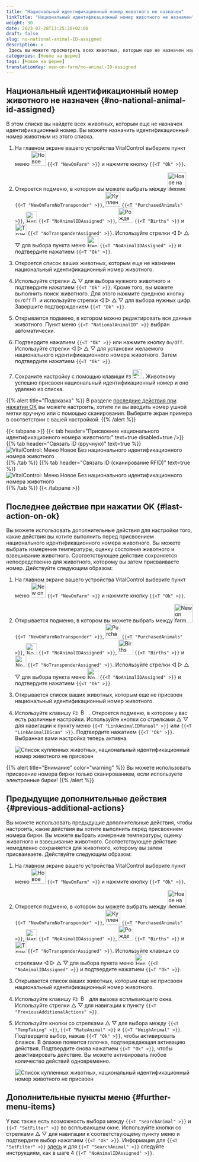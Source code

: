 ```yaml
---
title: "Национальный идентификационный номер животного не назначен"
linkTitle: "Национальный идентификационный номер животного не назначен"
weight: 30
date: 2023-07-28T13:25:28+02:00
draft: false
slug: no-national-animal-ID-assigned
description: >
 Здесь вы можете просмотреть всех животных, которым еще не назначен национальный идентификационный номер животного, и назначить национальный идентификационный номер животного.
categories: [Новое на ферме]
tags: [Новое на ферме]
translationKey: new-on-farm/no-animal-ID-assigned
---
```

## Национальный идентификационный номер животного не назначен {#no-national-animal-id-assigned}

В этом списке вы найдете всех животных, которым еще не назначен идентификационный номер. Вы можете назначить идентификационный номер животным из этого списка.

1. На главном экране вашего устройства VitalControl выберите пункт меню <img src="/icons/main/new-on-farm.svg" width="40" align="bottom" alt="Новое на ферме" /> `{{<T "NewOnFarm" >}}` и нажмите кнопку `{{<T "Ok" >}}`.

2. Откроется подменю, в котором вы можете выбрать между <img src="/icons/registration/new-on-farm-no-transponder.svg" width="50" align="bottom" alt="Новое на ферме, без транспондера" /> `{{<T "NewOnFarmNoTransponder" >}}`, <img src="/icons/main/new-on-farm.svg" width="40" align="bottom" alt="Купленные животные" /> `{{<T "PurchasedAnimals" >}}`, <img src="/icons/registration/no-eartag-number.svg" width="30" align="bottom" alt="Нет национального идентификационного номера животного" /> `{{<T "NoAnimalIDAssigned" >}}`, <img src="/icons/main/births.svg" width="40" align="bottom" alt="Рождения" /> `{{<T "Births" >}}` и <img src="/icons/registration/no-transponder.svg" width="30" align="bottom" alt="Транспондер не назначен" /> `{{<T "NoTransponderAssigned" >}}`. Используйте стрелки ◁ ▷ △ ▽ для выбора пункта меню <img src="/icons/registration/no-eartag-number.svg" width="30" align="bottom" alt="Нет национального идентификационного номера животного" /> `{{<T "NoAnimalIDAssigned" >}}` и подтвердите нажатием `{{<T "Ok" >}}`.

3. Откроется список ваших животных, которым еще не назначен национальный идентификационный номер животного.

4. Используйте стрелки △ ▽ для выбора нужного животного и подтвердите нажатием `{{<T "Ok" >}}`. Кроме того, вы можете выполнить поиск животного. Для этого нажмите среднюю кнопку `On/Off` <img src="/icons/footer/search.svg" width="15" align="bottom" alt="Поиск" /> и используйте стрелки ◁ ▷ △ ▽ для выбора нужных цифр. Завершите подтверждением `{{<T "Ok" >}}`.

5. Открывается подменю, в котором можно редактировать все данные животного. Пункт меню `{{<T "NationalAnimalID" >}}` выбран автоматически.

6. Подтвердите нажатием `{{<T "Ok" >}}` или нажмите кнопку `On/Off`. Используйте стрелки ◁ ▷ △ ▽ для установки желаемого национального идентификационного номера животного. Затем подтвердите нажатием `{{<T "Ok" >}}`.

7. Сохраните настройку с помощью клавиши `F3` <img src="/icons/footer/save.svg" width="24" align="bottom" alt="Save" />&nbsp;. Животному успешно присвоен национальный идентификационный номер и оно удалено из списка.

{{% alert title="Подсказка" %}}
В разделе [последние действия при нажатии OK](#last-action-on-ok) вы можете настроить, хотите ли вы вводить номер ушной метки вручную или с помощью сканирования. Выберите экран примера в соответствии с вашей настройкой.
{{% /alert %}}

{{< tabpane >}}
{{< tab header="Присвоение национального идентификационного номера животного:" text=true disabled=true />}}
{{% tab header="Связать ID (вручную)" text=true %}}
![VitalControl: Меню Новое Без национального идентификационного номера животного](../images/noanimalID.png "Связать ID (вручную)")
{{% /tab %}}
{{% tab header="Связать ID (сканирование RFID)" text=true %}}
![VitalControl: Меню Новое Без национального идентификационного номера животного](../images/noanimalID-scan.png "Связать ID (сканирование RFID)")
{{% /tab %}}
{{< /tabpane >}}        

## Последнее действие при нажатии OK {#last-action-on-ok}

Вы можете использовать дополнительные действия для настройки того, какие действия вы хотите выполнить перед присвоением национального идентификационного номера животного. Вы можете выбрать измерение температуры, оценку состояния животного и взвешивание животного. Соответствующее действие сохраняется непосредственно для животного, которому вы затем присваиваете номер. Действуйте следующим образом:

1. На главном экране вашего устройства VitalControl выберите пункт меню <img src="/icons/main/new-on-farm.svg" width="40" align="bottom" alt="New on farm" /> `{{<T "NewOnFarm" >}}` и нажмите кнопку `{{<T "Ok" >}}`.

2. Открывается подменю, в котором вы можете выбрать между <img src="/icons/registration/new-on-farm-no-transponder.svg" width="50" align="bottom" alt="New on farm, no transponder" /> `{{<T "NewOnFarmNoTransponder" >}}`, <img src="/icons/main/new-on-farm.svg" width="40" align="bottom" alt="Purchased animals" /> `{{<T "PurchasedAnimals" >}}`, <img src="/icons/registration/no-eartag-number.svg" width="30" align="bottom" alt="No national animal ID" /> `{{<T "NoAnimalIDAssigned" >}}`, <img src="/icons/main/births.svg" width="40" align="bottom" alt="Births" /> `{{<T "Births" >}}` и <img src="/icons/registration/no-transponder.svg" width="30" align="bottom" alt="No transponder assigned" /> `{{<T "NoTransponderAssigned" >}}`. Используйте стрелки ◁ ▷ △ ▽ для выбора пункта меню <img src="/icons/registration/no-eartag-number.svg" width="30" align="bottom" alt="No national animal ID" /> `{{<T "NoAnimalIDAssigned" >}}` и подтвердите нажатием `{{<T "Ok" >}}`.

3. Открывается список ваших животных, которым еще не присвоен национальный идентификационный номер животного.

4. Используйте клавишу `F3` &nbsp;<img src="/icons/footer/open-popup.svg" width="15" align="bottom" alt="Вызов подменю" />&nbsp; . Откроется подменю, в котором у вас есть различные настройки. Используйте кнопки со стрелками △ ▽ для навигации к пункту меню `{{<T "LinkAnimalIDManual" >}}` или `{{<T "LinkAnimalIDScan" >}}`. Подтвердите нажатием `{{<T "Ok" >}}`. Выбранная вами настройка теперь активна.

    ![Список купленных животных, национальный идентификационный номер животного не присвоен](../images/link.png "Национальный идентификационный номер животного не присвоен, Связь")

{{% alert title="Внимание" color="warning" %}}
Вы можете использовать присвоение номера бирки только сканированием, если используете электронные бирки!
{{% /alert %}}

## Предыдущие дополнительные действия {#previous-additional-actions}

Вы можете использовать предыдущие дополнительные действия, чтобы настроить, какие действия вы хотите выполнить перед присвоением номера бирки. Вы можете выбрать измерение температуры, оценку животного и взвешивание животного. Соответствующее действие немедленно сохраняется для животного, которому вы затем присваиваете. Действуйте следующим образом:

1. На главном экране вашего устройства VitalControl выберите пункт меню <img src="/icons/main/new-on-farm.svg" width="40" align="bottom" alt="Новое на ферме" /> `{{<T "NewOnFarm" >}}` и нажмите кнопку `{{<T "Ok" >}}`.

2. Откроется подменю, в котором вы можете выбрать между <img src="/icons/registration/new-on-farm-no-transponder.svg" width="50" align="bottom" alt="Новое на ферме, без транспондера" /> `{{<T "NewOnFarmNoTransponder" >}}`, <img src="/icons/main/new-on-farm.svg" width="40" align="bottom" alt="Купленные животные" /> `{{<T "PurchasedAnimals" >}}`, <img src="/icons/registration/no-eartag-number.svg" width="30" align="bottom" alt="Нет национального идентификационного номера животного" /> `{{<T "NoAnimalIDAssigned" >}}`, <img src="/icons/main/births.svg" width="40" align="bottom" alt="Рождения" /> `{{<T "Births" >}}` и <img src="/icons/registration/no-transponder.svg" width="30" align="bottom" alt="Транспондер не присвоен" /> `{{<T "NoTransponderAssigned" >}}`. Используйте клавиши со стрелками ◁ ▷ △ ▽ для выбора пункта меню <img src="/icons/registration/no-eartag-number.svg" width="30" align="bottom" alt="Нет национального идентификационного номера животного" /> `{{<T "NoAnimalIDAssigned" >}}` и подтвердите нажатием `{{<T "Ok" >}}`.

3. Открывается список ваших животных, которым еще не присвоен национальный идентификационный номер животного.

4. Используйте клавишу `F3` &nbsp;<img src="/icons/footer/open-popup.svg" width="15" align="bottom" alt="Вызов всплывающего окна" />&nbsp; для вызова всплывающего окна. Используйте стрелки △ ▽ для навигации к пункту `{{<T "PreviousAdditionalActions" >}}`.

5. Используйте кнопки со стрелками △ ▽ для выбора между `{{<T "TempTaking" >}}`, `{{<T "RateAnimal" >}}` и `{{<T "WeighAnimal" >}}`. Подтвердите выбор, нажав `{{<T "Ok" >}}`, чтобы активировать флажок. В флажке появится галочка, подтверждающая активацию действия. Подтвердите снова нажатием `{{<T "Ok" >}}`, чтобы деактивировать действие. Вы можете активировать любое количество действий одновременно.

    ![Список купленных животных, национальный идентификационный номер животного не присвоен](../images/aidditional-actions.png "Национальный идентификационный номер животного не присвоен, Ссылка")

 ## Дополнительные пункты меню {#further-menu-items}

У вас также есть возможность выбора между `{{<T "SearchAnimal" >}}` и `{{<T "SetFilter" >}}` во всплывающем окне. Используйте кнопки со стрелками △ ▽ для навигации к соответствующему пункту меню и подтвердите выбор нажатием `{{<T "Ok" >}}`. Информация для `{{<T "SetFilter" >}}` [здесь](/ru/docs/filter/) и для `{{<T "SearchAnimal" >}}` следуйте инструкциям, как в шаге 4 `{{<T "NoAnimalIDAssigned" >}}`.
